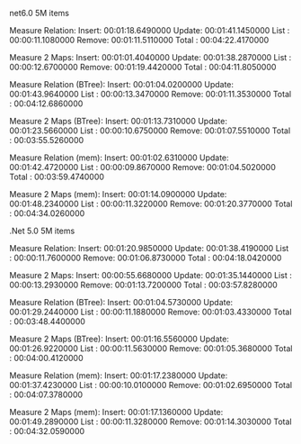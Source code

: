 net6.0 5M items

Measure Relation:
Insert: 00:01:18.6490000
Update: 00:01:41.1450000
List : 00:00:11.1080000
Remove: 00:01:11.5110000
Total : 00:04:22.4170000

Measure 2 Maps:
Insert: 00:01:01.4040000
Update: 00:01:38.2870000
List : 00:00:12.6700000
Remove: 00:01:19.4420000
Total : 00:04:11.8050000

Measure Relation (BTree):
Insert: 00:01:04.0200000
Update: 00:01:43.9640000
List : 00:00:13.3470000
Remove: 00:01:11.3530000
Total : 00:04:12.6860000

Measure 2 Maps (BTree):
Insert: 00:01:13.7310000
Update: 00:01:23.5660000
List : 00:00:10.6750000
Remove: 00:01:07.5510000
Total : 00:03:55.5260000

Measure Relation (mem):
Insert: 00:01:02.6310000
Update: 00:01:42.4720000
List : 00:00:09.8670000
Remove: 00:01:04.5020000
Total : 00:03:59.4740000

Measure 2 Maps (mem):
Insert: 00:01:14.0900000
Update: 00:01:48.2340000
List : 00:00:11.3220000
Remove: 00:01:20.3770000
Total : 00:04:34.0260000

.Net 5.0 5M items

Measure Relation:
Insert: 00:01:20.9850000
Update: 00:01:38.4190000
List : 00:00:11.7600000
Remove: 00:01:06.8730000
Total : 00:04:18.0420000

Measure 2 Maps:
Insert: 00:00:55.6680000
Update: 00:01:35.1440000
List : 00:00:13.2930000
Remove: 00:01:13.7200000
Total : 00:03:57.8280000

Measure Relation (BTree):
Insert: 00:01:04.5730000
Update: 00:01:29.2440000
List : 00:00:11.1880000
Remove: 00:01:03.4330000
Total : 00:03:48.4400000

Measure 2 Maps (BTree):
Insert: 00:01:16.5560000
Update: 00:01:26.9220000
List : 00:00:11.5630000
Remove: 00:01:05.3680000
Total : 00:04:00.4120000

Measure Relation (mem):
Insert: 00:01:17.2380000
Update: 00:01:37.4230000
List : 00:00:10.0100000
Remove: 00:01:02.6950000
Total : 00:04:07.3780000

Measure 2 Maps (mem):
Insert: 00:01:17.1360000
Update: 00:01:49.2890000
List : 00:00:11.3280000
Remove: 00:01:14.3030000
Total : 00:04:32.0590000
